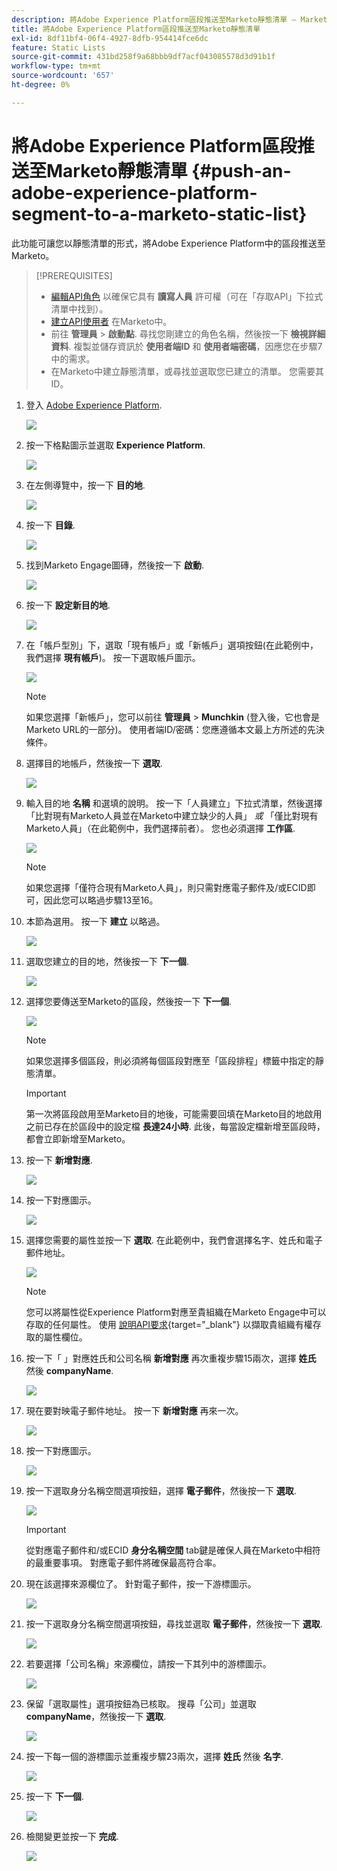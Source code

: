 ```yaml
---
description: 將Adobe Experience Platform區段推送至Marketo靜態清單 — Marketo檔案 — 產品檔案
title: 將Adobe Experience Platform區段推送至Marketo靜態清單
exl-id: 8df11bf4-06f4-4927-8dfb-954414fce6dc
feature: Static Lists
source-git-commit: 431bd258f9a68bbb9df7acf043085578d3d91b1f
workflow-type: tm+mt
source-wordcount: '657'
ht-degree: 0%

---
```


# 將Adobe Experience Platform區段推送至Marketo靜態清單 {#push-an-adobe-experience-platform-segment-to-a-marketo-static-list}

此功能可讓您以靜態清單的形式，將Adobe Experience Platform中的區段推送至Marketo。

>[!PREREQUISITES]
>
>* [編輯API角色](/help/marketo/product-docs/administration/users-and-roles/create-delete-edit-and-change-a-user-role.md#edit-an-existing-role) 以確保它具有 **讀寫人員** 許可權（可在「存取API」下拉式清單中找到）。
>* [建立API使用者](/help/marketo/product-docs/administration/users-and-roles/create-an-api-only-user.md) 在Marketo中。
>* 前往 **管理員** > **啟動點**. 尋找您剛建立的角色名稱，然後按一下 **檢視詳細資料**. 複製並儲存資訊於 **使用者端ID** 和 **使用者端密碼**，因應您在步驟7中的需求。
>* 在Marketo中建立靜態清單，或尋找並選取您已建立的清單。 您需要其ID。

1. 登入 [Adobe Experience Platform](https://experience.adobe.com/).

   ![](assets/push-an-adobe-experience-platform-segment-1.png)

1. 按一下格點圖示並選取 **Experience Platform**.

   ![](assets/push-an-adobe-experience-platform-segment-2.png)

1. 在左側導覽中，按一下 **目的地**.

   ![](assets/push-an-adobe-experience-platform-segment-3.png)

1. 按一下 **目錄**.

   ![](assets/push-an-adobe-experience-platform-segment-4.png)

1. 找到Marketo Engage圖磚，然後按一下 **啟動**.

   ![](assets/push-an-adobe-experience-platform-segment-5.png)

1. 按一下 **設定新目的地**.

   ![](assets/push-an-adobe-experience-platform-segment-6.png)


1. 在「帳戶型別」下，選取「現有帳戶」或「新帳戶」選項按鈕(在此範例中，我們選擇 **現有帳戶**)。 按一下選取帳戶圖示。

   ![](assets/push-an-adobe-experience-platform-segment-7.png)

   >[!NOTE]
   >
   >如果您選擇「新帳戶」，您可以前往 **管理員** > **Munchkin** (登入後，它也會是Marketo URL的一部分)。 使用者端ID/密碼：您應遵循本文最上方所述的先決條件。

1. 選擇目的地帳戶，然後按一下 **選取**.

   ![](assets/push-an-adobe-experience-platform-segment-8.png)

1. 輸入目的地 **名稱** 和選填的說明。 按一下「人員建立」下拉式清單，然後選擇「比對現有Marketo人員並在Marketo中建立缺少的人員」 _或_ 「僅比對現有Marketo人員」（在此範例中，我們選擇前者）。 您也必須選擇 **工作區**.

   ![](assets/push-an-adobe-experience-platform-segment-9.png)

   >[!NOTE]
   >
   >如果您選擇「僅符合現有Marketo人員」，則只需對應電子郵件及/或ECID即可，因此您可以略過步驟13至16。

1. 本節為選用。 按一下 **建立** 以略過。

   ![](assets/push-an-adobe-experience-platform-segment-10.png)

1. 選取您建立的目的地，然後按一下 **下一個**.

   ![](assets/push-an-adobe-experience-platform-segment-11.png)

1. 選擇您要傳送至Marketo的區段，然後按一下 **下一個**.

   ![](assets/push-an-adobe-experience-platform-segment-12.png)

   >[!NOTE]
   >
   >如果您選擇多個區段，則必須將每個區段對應至「區段排程」標籤中指定的靜態清單。

   >[!IMPORTANT]
   >
   >第一次將區段啟用至Marketo目的地後，可能需要回填在Marketo目的地啟用之前已存在於區段中的設定檔 **長達24小時**. 此後，每當設定檔新增至區段時，都會立即新增至Marketo。

1. 按一下 **新增對應**.

   ![](assets/push-an-adobe-experience-platform-segment-13.png)

1. 按一下對應圖示。

   ![](assets/push-an-adobe-experience-platform-segment-14.png)

1. 選擇您需要的屬性並按一下 **選取**. 在此範例中，我們會選擇名字、姓氏和電子郵件地址。

   ![](assets/push-an-adobe-experience-platform-segment-15.png)

   >[!NOTE]
   >
   >您可以將屬性從Experience Platform對應至貴組織在Marketo Engage中可以存取的任何屬性。 使用 [說明API要求](https://developers.marketo.com/rest-api/lead-database/leads/#describe){target="_blank"} 以擷取貴組織有權存取的屬性欄位。

1. 按一下「 」對應姓氏和公司名稱 **新增對應** 再次重複步驟15兩次，選擇 **姓氏** 然後 **companyName**.

   ![](assets/push-an-adobe-experience-platform-segment-16.png)

1. 現在要對映電子郵件地址。 按一下 **新增對應** 再來一次。

   ![](assets/push-an-adobe-experience-platform-segment-17.png)

1. 按一下對應圖示。

   ![](assets/push-an-adobe-experience-platform-segment-18.png)

1. 按一下選取身分名稱空間選項按鈕，選擇  **電子郵件**，然後按一下 **選取**.

   ![](assets/push-an-adobe-experience-platform-segment-19.png)

   >[!IMPORTANT]
   >
   >從對應電子郵件和/或ECID **身分名稱空間** tab鍵是確保人員在Marketo中相符的最重要事項。 對應電子郵件將確保最高符合率。

1. 現在該選擇來源欄位了。 針對電子郵件，按一下游標圖示。

   ![](assets/push-an-adobe-experience-platform-segment-20.png)

1. 按一下選取身分名稱空間選項按鈕，尋找並選取 **電子郵件**，然後按一下 **選取**.

   ![](assets/push-an-adobe-experience-platform-segment-21.png)

1. 若要選擇「公司名稱」來源欄位，請按一下其列中的游標圖示。

   ![](assets/push-an-adobe-experience-platform-segment-22.png)

1. 保留「選取屬性」選項按鈕為已核取。 搜尋「公司」並選取 **companyName**，然後按一下 **選取**.

   ![](assets/push-an-adobe-experience-platform-segment-23.png)

1. 按一下每一個的游標圖示並重複步驟23兩次，選擇 **姓氏** 然後 **名字**.

   ![](assets/push-an-adobe-experience-platform-segment-24.png)

1. 按一下 **下一個**.

   ![](assets/push-an-adobe-experience-platform-segment-25.png)

1. 檢閱變更並按一下 **完成**.

   ![](assets/push-an-adobe-experience-platform-segment-26.png)
